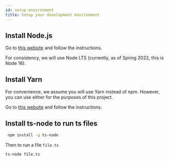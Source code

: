 ```yaml
---
id: setup-environment
title: Setup your development environment
---
```


## Install Node.js

Go to [this website](https://nodejs.org/en/download/) and follow the instructions.

For consistency, we will use Node LTS (currently, as of Spring 2022, this is Node 16).

## Install Yarn

For convenience, we assume you will use Yarn instead of npm. However, you can use either for the purposes of this project.

Go to [this website](https://classic.yarnpkg.com/en/) and follow the instructions.

## Install ts-node to run ts files

```zsh
 npm install -g ts-node
```

Then to run a file `file.ts`

```zsh
ts-node file.ts
```
